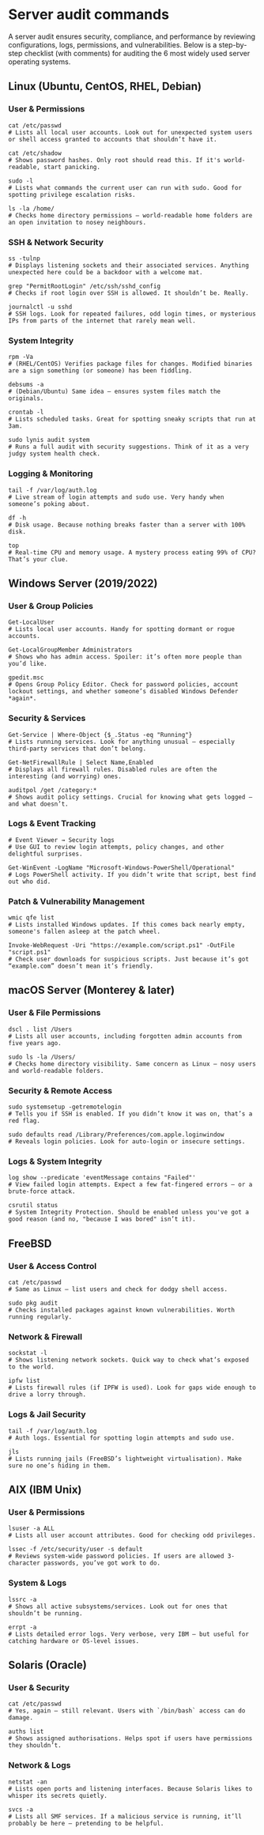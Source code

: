 # Server audit commands

A server audit ensures security, compliance, and performance by reviewing configurations, logs, permissions, and vulnerabilities. Below is a step-by-step checklist (with comments) for auditing the 6 most widely used server operating systems.

## Linux (Ubuntu, CentOS, RHEL, Debian)

### User & Permissions

```
cat /etc/passwd
# Lists all local user accounts. Look out for unexpected system users or shell access granted to accounts that shouldn’t have it.

cat /etc/shadow
# Shows password hashes. Only root should read this. If it's world-readable, start panicking.

sudo -l
# Lists what commands the current user can run with sudo. Good for spotting privilege escalation risks.

ls -la /home/
# Checks home directory permissions — world-readable home folders are an open invitation to nosey neighbours.
```

### SSH & Network Security

```
ss -tulnp
# Displays listening sockets and their associated services. Anything unexpected here could be a backdoor with a welcome mat.

grep "PermitRootLogin" /etc/ssh/sshd_config
# Checks if root login over SSH is allowed. It shouldn’t be. Really.

journalctl -u sshd
# SSH logs. Look for repeated failures, odd login times, or mysterious IPs from parts of the internet that rarely mean well.
```

### System Integrity

```
rpm -Va
# (RHEL/CentOS) Verifies package files for changes. Modified binaries are a sign something (or someone) has been fiddling.

debsums -a
# (Debian/Ubuntu) Same idea — ensures system files match the originals.

crontab -l
# Lists scheduled tasks. Great for spotting sneaky scripts that run at 3am.

sudo lynis audit system
# Runs a full audit with security suggestions. Think of it as a very judgy system health check.
```

### Logging & Monitoring

```
tail -f /var/log/auth.log
# Live stream of login attempts and sudo use. Very handy when someone’s poking about.

df -h
# Disk usage. Because nothing breaks faster than a server with 100% disk.

top
# Real-time CPU and memory usage. A mystery process eating 99% of CPU? That’s your clue.
```

## Windows Server (2019/2022)

### User & Group Policies

```
Get-LocalUser
# Lists local user accounts. Handy for spotting dormant or rogue accounts.

Get-LocalGroupMember Administrators
# Shows who has admin access. Spoiler: it’s often more people than you’d like.

gpedit.msc
# Opens Group Policy Editor. Check for password policies, account lockout settings, and whether someone’s disabled Windows Defender *again*.
```

### Security & Services

```
Get-Service | Where-Object {$_.Status -eq "Running"}
# Lists running services. Look for anything unusual — especially third-party services that don’t belong.

Get-NetFirewallRule | Select Name,Enabled
# Displays all firewall rules. Disabled rules are often the interesting (and worrying) ones.

auditpol /get /category:*
# Shows audit policy settings. Crucial for knowing what gets logged — and what doesn’t.
```

### Logs & Event Tracking

```
# Event Viewer → Security logs
# Use GUI to review login attempts, policy changes, and other delightful surprises.

Get-WinEvent -LogName "Microsoft-Windows-PowerShell/Operational"
# Logs PowerShell activity. If you didn’t write that script, best find out who did.
```

### Patch & Vulnerability Management

```
wmic qfe list
# Lists installed Windows updates. If this comes back nearly empty, someone's fallen asleep at the patch wheel.

Invoke-WebRequest -Uri "https://example.com/script.ps1" -OutFile "script.ps1"
# Check user downloads for suspicious scripts. Just because it’s got “example.com” doesn’t mean it’s friendly.
```

## macOS Server (Monterey & later)

### User & File Permissions

```
dscl . list /Users
# Lists all user accounts, including forgotten admin accounts from five years ago.

sudo ls -la /Users/
# Checks home directory visibility. Same concern as Linux — nosy users and world-readable folders.
```

### Security & Remote Access

```
sudo systemsetup -getremotelogin
# Tells you if SSH is enabled. If you didn’t know it was on, that’s a red flag.

sudo defaults read /Library/Preferences/com.apple.loginwindow
# Reveals login policies. Look for auto-login or insecure settings.
```

### Logs & System Integrity

```
log show --predicate 'eventMessage contains "Failed"'
# View failed login attempts. Expect a few fat-fingered errors — or a brute-force attack.

csrutil status
# System Integrity Protection. Should be enabled unless you've got a good reason (and no, "because I was bored" isn’t it).
```

## FreeBSD

### User & Access Control

```
cat /etc/passwd
# Same as Linux — list users and check for dodgy shell access.

sudo pkg audit
# Checks installed packages against known vulnerabilities. Worth running regularly.
```

### Network & Firewall

```
sockstat -l
# Shows listening network sockets. Quick way to check what’s exposed to the world.

ipfw list
# Lists firewall rules (if IPFW is used). Look for gaps wide enough to drive a lorry through.
```

### Logs & Jail Security

```
tail -f /var/log/auth.log
# Auth logs. Essential for spotting login attempts and sudo use.

jls
# Lists running jails (FreeBSD’s lightweight virtualisation). Make sure no one’s hiding in them.
```

## AIX (IBM Unix)

### User & Permissions

```
lsuser -a ALL
# Lists all user account attributes. Good for checking odd privileges.

lssec -f /etc/security/user -s default
# Reviews system-wide password policies. If users are allowed 3-character passwords, you’ve got work to do.
```

### System & Logs

```
lssrc -a
# Shows all active subsystems/services. Look out for ones that shouldn’t be running.

errpt -a
# Lists detailed error logs. Very verbose, very IBM — but useful for catching hardware or OS-level issues.
```

## Solaris (Oracle)

### User & Security

```
cat /etc/passwd
# Yes, again — still relevant. Users with `/bin/bash` access can do damage.

auths list
# Shows assigned authorisations. Helps spot if users have permissions they shouldn’t.
```

### Network & Logs

```
netstat -an
# Lists open ports and listening interfaces. Because Solaris likes to whisper its secrets quietly.

svcs -a
# Lists all SMF services. If a malicious service is running, it’ll probably be here — pretending to be helpful.
```